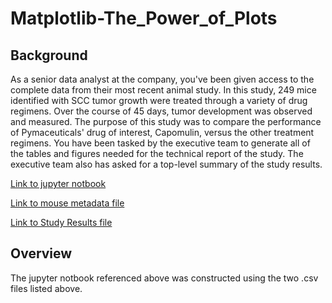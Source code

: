 # Matplotlib-The_Power_of_Plots

## Background


As a senior data analyst at the company, you've been given access to the complete data from their most recent animal study. In this study, 249 mice identified with SCC tumor growth were treated through a variety of drug regimens. Over the course of 45 days, tumor development was observed and measured. The purpose of this study was to compare the performance of Pymaceuticals' drug of interest, Capomulin, versus the other treatment regimens. You have been tasked by the executive team to generate all of the tables and figures needed for the technical report of the study. The executive team also has asked for a top-level summary of the study results.


[Link to jupyter notbook](Pymaceuticals/pymaceuticals_notebook.ipynb)


[Link to mouse metadata file](Pymaceuticals/data/Mouse_metadata.csv)

[Link to Study Results file](Pymaceuticals/data/Study_results.csv)


## Overview
The jupyter notbook referenced above was constructed using the two .csv files listed above.
                    